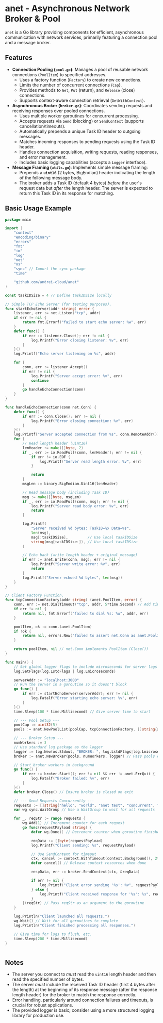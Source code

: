 # anet - Asynchronous Network Broker & Pool

`anet` is a Go library providing components for efficient, asynchronous communication with network services, primarily featuring a connection pool and a message broker.

## Features

*   **Connection Pooling (`pool.go`)**: Manages a pool of reusable network connections (`PoolItem`) to specified addresses.
    *   Uses a factory function (`Factory`) to create new connections.
    *   Limits the number of concurrent connections (`Cap`).
    *   Provides methods to `Get`, `Put` (return), and `Release` (close) connections.
    *   Supports context-aware connection retrieval (`GetWithContext`).
*   **Asynchronous Broker (`broker.go`)**: Coordinates sending requests and receiving responses over pooled connections.
    *   Uses multiple worker goroutines for concurrent processing.
    *   Accepts requests via `Send` (blocking) or `SendContext` (supports cancellation/timeouts).
    *   Automatically prepends a unique Task ID header to outgoing messages.
    *   Matches incoming responses to pending requests using the Task ID header.
    *   Handles connection acquisition, writing requests, reading responses, and error management.
    *   Includes basic logging capabilities (accepts a `Logger` interface).
*   **Message Framing (`utils.go`)**: Implements simple message framing:
    *   Prepends a **`uint16`** (2 bytes, BigEndian) header indicating the length of the following message body.
    *   The broker adds a Task ID (default 4 bytes) *before* the user's request data but *after* the length header. The server is expected to return this Task ID in its response for matching.

## Basic Usage Example

```go
package main

import (
	"context"
	"encoding/binary"
	"errors"
	"fmt"
	"io"
	"log"
	"net"
	"os"
	"sync" // Import the sync package
	"time"

	"github.com/andrei-cloud/anet"
)

const taskIDSize = 4 // Define taskIDSize locally

// Simple TCP Echo Server (for testing purposes).
func startEchoServer(addr string) error {
	listener, err := net.Listen("tcp", addr)
	if err != nil {
		return fmt.Errorf("failed to start echo server: %w", err)
	}
	defer func() {
		if err := listener.Close(); err != nil {
			log.Printf("Error closing listener: %v", err)
		}
	}()
	log.Printf("Echo server listening on %s", addr)

	for {
		conn, err := listener.Accept()
		if err != nil {
			log.Printf("Server accept error: %v", err)
			continue
		}
		go handleEchoConnection(conn)
	}
}

func handleEchoConnection(conn net.Conn) {
	defer func() {
		if err := conn.Close(); err != nil {
			log.Printf("Error closing connection: %v", err)
		}
	}()
	log.Printf("Server accepted connection from %s", conn.RemoteAddr())
	for {
		// Read length header (uint16)
		lenHeader := make([]byte, 2)
		if _, err := io.ReadFull(conn, lenHeader); err != nil {
			if err != io.EOF {
				log.Printf("Server read length error: %v", err)
			}

			return
		}
		msgLen := binary.BigEndian.Uint16(lenHeader)

		// Read message body (including Task ID)
		msg := make([]byte, msgLen)
		if _, err := io.ReadFull(conn, msg); err != nil {
			log.Printf("Server read body error: %v", err)
			return
		}

		log.Printf(
			"Server received %d bytes: TaskID=%x Data=%s",
			len(msg),
			msg[:taskIDSize],         // Use local taskIDSize
			string(msg[taskIDSize:]), // Use local taskIDSize
		)

		// Echo back (write length header + original message)
		if err := anet.Write(conn, msg); err != nil {
			log.Printf("Server write error: %v", err)
			return
		}
		log.Printf("Server echoed %d bytes", len(msg))
	}
}

// Client Factory Function.
func tcpConnectionFactory(addr string) (anet.PoolItem, error) {
	conn, err := net.DialTimeout("tcp", addr, 5*time.Second) // Add timeout
	if err != nil {
		return nil, fmt.Errorf("failed to dial %s: %w", addr, err)
	}

	poolItem, ok := conn.(anet.PoolItem)
	if !ok {
		return nil, errors.New("failed to assert net.Conn as anet.PoolItem")
	}

	return poolItem, nil // net.Conn implements PoolItem (Close())
}

func main() {
	// Set global logger flags to include microseconds for server logs
	log.SetFlags(log.LstdFlags | log.Lmicroseconds)

	serverAddr := "localhost:3000"
	// Run the server in a goroutine so it doesn't block
	go func() {
		if err := startEchoServer(serverAddr); err != nil {
			log.Fatalf("Error starting echo server: %v", err)
		}
	}()
	time.Sleep(100 * time.Millisecond) // Give server time to start

	// --- Pool Setup ---
	poolCap := uint32(5)
	pools := anet.NewPoolList(poolCap, tcpConnectionFactory, []string{serverAddr})

	// --- Broker Setup ---
	numWorkers := 3
	// Use standard log package as the logger
	logger := log.New(os.Stdout, "BROKER: ", log.LstdFlags|log.Lmicroseconds)
	broker := anet.NewBroker(pools, numWorkers, logger) // Pass pools directly

	// Start broker workers in background
	go func() {
		if err := broker.Start(); err != nil && err != anet.ErrQuit {
			log.Fatalf("Broker failed: %v", err)
		}
	}()
	defer broker.Close() // Ensure broker is closed on exit

	// --- Send Requests Concurrently ---
	requests := []string{"hello", "world", "anet test", "concurrent", "request"}
	var wg sync.WaitGroup // Use a WaitGroup to wait for all requests

	for _, reqStr := range requests {
		wg.Add(1) // Increment counter for each request
		go func(requestPayload string) {
			defer wg.Done() // Decrement counter when goroutine finishes

			reqData := []byte(requestPayload)
			log.Printf("Client sending: %s", requestPayload)

			// Use SendContext for timeout
			ctx, cancel := context.WithTimeout(context.Background(), 2*time.Second)
			defer cancel() // Release context resources when done

			respData, err := broker.SendContext(ctx, &reqData)

			if err != nil {
				log.Printf("Client error sending '%s': %v", requestPayload, err)
			} else {
				log.Printf("Client received response for '%s': %s", requestPayload, string(respData))
			}
		}(reqStr) // Pass reqStr as an argument to the goroutine
	}

	log.Println("Client launched all requests.")
	wg.Wait() // Wait for all goroutines to complete
	log.Println("Client finished processing all responses.")

	// Give time for logs to flush, etc.
	time.Sleep(200 * time.Millisecond)
}



```

## Notes

*   The server you connect to *must* read the `uint16` length header and then read the specified number of bytes.
*   The server *must* include the received Task ID header (first 4 bytes after the length) at the beginning of its response message (after the response length header) for the broker to match the response correctly.
*   Error handling, particularly around connection failures and timeouts, is crucial for robust applications.
*   The provided logger is basic; consider using a more structured logging library for production use.
